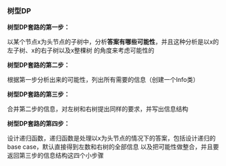 ### 树型DP

**树型DP套路的第一步：**

以某个节点x为头节点的子树中，分析**答案有哪些可能性**，并且这种分析是以x的左子树、x的右子树以及x整棵树
的角度来考虑可能性的

**树型DP套路的第二步：**

根据第一步分析出来的可能性，列出所有需要的信息（创建一个Info类）

**树型DP套路的第三步：**

合并第二步的信息，对左树和右树提出同样的要求，并写出信息结构

**树型DP套路的第四步：**

设计递归函数，递归函数是处理以x为头节点的情况下的答案，包括设计递归的base case，默认直接得到左数和右树的全部信息
以及把可能性做整合，并且要返回第三步的信息结构这四个小步骤
